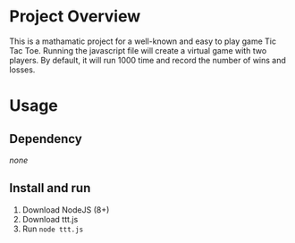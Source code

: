 # Project Overview
This is a mathamatic project for a well-known and easy to play game Tic Tac Toe. Running the javascript file will create a virtual game with two players. By default, it will run 1000 time and record the number of wins and losses.

# Usage
## Dependency
*none*

## Install and run
1. Download NodeJS (8+)
2. Download ttt.js
3. Run `node ttt.js`
